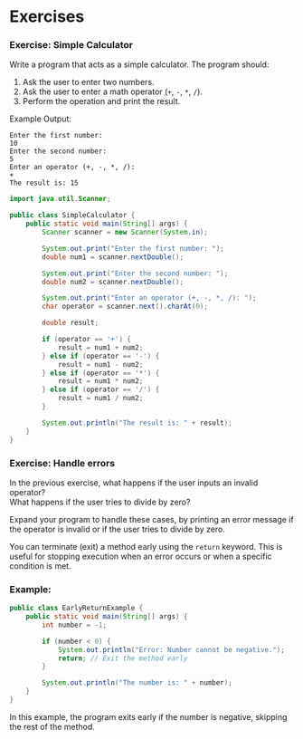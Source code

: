 # Exercises

### Exercise: Simple Calculator
Write a program that acts as a simple calculator. The program should:
1. Ask the user to enter two numbers.
2. Ask the user to enter a math operator (`+`, `-`, `*`, `/`).
3. Perform the operation and print the result.

Example Output:
```
Enter the first number:
10
Enter the second number:
5
Enter an operator (+, -, *, /):
+
The result is: 15
```

<hint title="Solution">

```java
import java.util.Scanner;

public class SimpleCalculator {
    public static void main(String[] args) {
        Scanner scanner = new Scanner(System.in);

        System.out.print("Enter the first number: ");
        double num1 = scanner.nextDouble();

        System.out.print("Enter the second number: ");
        double num2 = scanner.nextDouble();

        System.out.print("Enter an operator (+, -, *, /): ");
        char operator = scanner.next().charAt(0);

        double result;

        if (operator == '+') {
            result = num1 + num2;
        } else if (operator == '-') {
            result = num1 - num2;
        } else if (operator == '*') {
            result = num1 * num2;
        } else if (operator == '/') {
            result = num1 / num2;
        } 

        System.out.println("The result is: " + result);
    }
}
```

</hint>

### Exercise: Handle errors

In the previous exercise, what happens if the user inputs an invalid operator?\
What happens if the user tries to divide by zero?

Expand your program to handle these cases, by printing an error message if the operator is invalid or if the user tries to divide by zero.




<hint title="Hint 1">

You can terminate (exit) a method early using the `return` keyword. This is useful for stopping execution when an error occurs or when a specific condition is met.

### Example:

```java
public class EarlyReturnExample {
    public static void main(String[] args) {
        int number = -1;

        if (number < 0) {
            System.out.println("Error: Number cannot be negative.");
            return; // Exit the method early
        }

        System.out.println("The number is: " + number);
    }
}

```

In this example, the program exits early if the number is negative, skipping the rest of the method.

</hint>